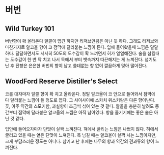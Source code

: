 # 버번
## Wild Turkey 101
버번향이 확 올라온다 알콜이 맵긴 하지만 리저브만큼은 아닌 듯 하다. 그래도 리저브와 마찬가지로 알코올 향이 코 점막에 달라붙는 느낌이 든다. 입에 들어왔을때 느낌은 달달하다. 달달하면서도 서서히 50도의 도수감이 확 느껴면서 혀가 얼얼해진다. 술을 삼킬때는 도수감이 한 번 탁 치고 나서 목에서 부터 뱃속까지 따끈해지는 게 느껴진다. 넘기도 난 후 잔향은 은은한 버번의 향이 남고 쓸데없는 향 없이 깔끔하게 맞아 떨어진다.

## WoodFord Reserve Distiller's Select
코를 대자마자 알콜 향이 확 치고 올라온다. 정말 알코올이 코 안으로 들어와서 점막에 다 달라붙는 느낌이 들 정도로 맵다. 그 사이사이에 스카치 위스키랑은 다른 향이난다. 꽃, 아주 약간의 스모키함, 과실향이 조금씩 섞여 있는 것 같다. 알콜을 충분히 날려도 중간부터 점막에 달라붙은 알코올의 느낌은 아직 남아있다. 향을 즐기기에는 좋은 술은 아닌 것 같다.

입안에 들어오자마자 단맛이 살짝 느껴진다. 혀에서 굴리는 느낌은 나쁘지 않다. 혀에서 굴리고 있을 때는 옅은 단맛이 느껴진다.  목 넘길 때는 알코올이 살짝 치는 느낌이지만, 크게 부담스러운 정도는 아니다. 삼키고 난 후에는 나무의 향과 약간의 견과류의 향이 느껴진다. 

